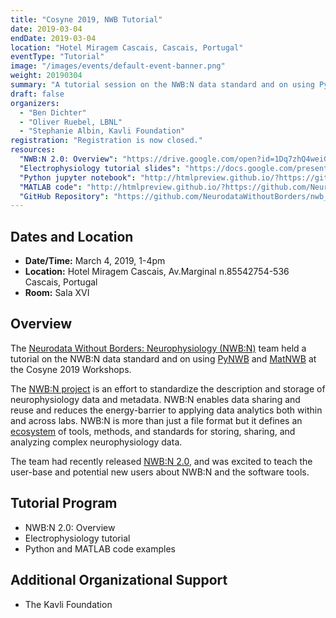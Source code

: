 ```yaml
---
title: "Cosyne 2019, NWB Tutorial"
date: 2019-03-04
endDate: 2019-03-04
location: "Hotel Miragem Cascais, Cascais, Portugal"
eventType: "Tutorial"
image: "/images/events/default-event-banner.png"
weight: 20190304
summary: "A tutorial session on the NWB:N data standard and on using PyNWB and MatNWB at the Computational and Systems Neuroscience (Cosyne) 2019 Workshops."
draft: false
organizers:
  - "Ben Dichter"
  - "Oliver Ruebel, LBNL"
  - "Stephanie Albin, Kavli Foundation"
registration: "Registration is now closed."
resources:
  "NWB:N 2.0: Overview": "https://drive.google.com/open?id=1Dq7zhQ4weiGv-3m6zD11ZrHQcObuddik"
  "Electrophysiology tutorial slides": "https://docs.google.com/presentation/d/1Q03wU6NzMTOwuWaZIANtldNT-8ZKeM0fk3b0mEI-JFc/edit?usp=sharing"
  "Python jupyter notebook": "http://htmlpreview.github.io/?https://github.com/NeurodataWithoutBorders/nwb_hackathons/blob/main/Cosyne_2019/cosyne_NWB_tutorial_2019_python.html"
  "MATLAB code": "http://htmlpreview.github.io/?https://github.com/NeurodataWithoutBorders/nwb_hackathons/blob/main/Cosyne_2019/cosyne_NWB_tutorial_2019_matlab.html"
  "GitHub Repository": "https://github.com/NeurodataWithoutBorders/nwb_hackathons/tree/main/Cosyne_2019"
---
```


## Dates and Location

- **Date/Time:** March 4, 2019, 1-4pm
- **Location:** Hotel Miragem Cascais, Av.Marginal n.8554 ​ 2754-536 Cascais, Portugal
- **Room:** Sala XVI

## Overview

The [Neurodata Without Borders: Neurophysiology (NWB:N)](https://neurodatawithoutborders.github.io/) team held a tutorial on the NWB:N data standard and on using [PyNWB](https://pynwb.readthedocs.io) and [MatNWB](https://neurodatawithoutborders.github.io/matnwb) at the Cosyne 2019 Workshops.

The [NWB:N project](https://neurodatawithoutborders.github.io/) is an effort to standardize the description and storage of neurophysiology data and metadata. NWB:N enables data sharing and reuse and reduces the energy-barrier to applying data analytics both within and across labs. NWB:N is more than just a file format but it defines an [ecosystem](https://neurodatawithoutborders.github.io/about-nwb/) of tools, methods, and standards for storing, sharing, and analyzing complex neurophysiology data.

The team had recently released [NWB:N 2.0](https://neurodatawithoutborders.github.io/news), and was excited to teach the user-base and potential new users about NWB:N and the software tools.

## Tutorial Program

- NWB:N 2.0: Overview
- Electrophysiology tutorial
- Python and MATLAB code examples

## Additional Organizational Support

- The Kavli Foundation

